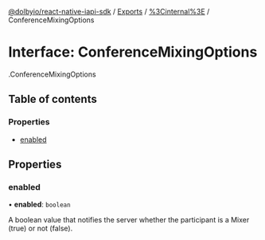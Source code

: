 [@dolbyio/react-native-iapi-sdk](../README.md) / [Exports](../modules.md) / [%3Cinternal%3E](../modules/_internal_.md) / ConferenceMixingOptions

# Interface: ConferenceMixingOptions

[<internal>](../modules/_internal_.md).ConferenceMixingOptions

## Table of contents

### Properties

- [enabled](_internal_.ConferenceMixingOptions.md#enabled)

## Properties

### enabled

• **enabled**: `boolean`

A boolean value that notifies the server whether the participant is a Mixer (true) or not (false).
